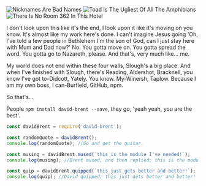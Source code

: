 ![Nicknames Are Bad Names](https://img.shields.io/badge/nicknames-bad--names-red.svg)
![Toad Is The Ugliest Of All The Amphibians](https://img.shields.io/badge/ugliest--amphibian-toad-brightgreen.svg)
![There Is No Room 362 In This Hotel](https://img.shields.io/badge/false--complaint-362-yellow.svg)

I don't look upon this like it's the end, I look upon it like it's moving on you know. It's almost like my work here's done. I can't imagine Jesus going 'Oh, I've told a few people in Bethlehem I'm the son of God, can I just stay here with Mum and Dad now?' No. You gotta move on. You gotta spread the word. You gotta go to Nazareth, please. And that's, very much like... me.

My world does not end within these four walls, Slough's a big place. And when I've finished with Slough, there's Reading, Aldershot, Bracknell, you know I've got to-Didcott, Yately. You know. My-Winersh, Taplow. Because I am my own boss, I can-Burfield, GitHub, npm.

So that's...

People `npm install david-brent --save`, they go, 'yeah yeah, you are the best'.


```js
const davidBrent = require('david-brent');

const randomQuote = davidBrent();
console.log(randomQuote); //Go and get the guitar.

const musing = davidBrent.mused(`this is the module I've needed!`);
console.log(musing); //Brent mused, and then replied; this is the module I've needed!

const quip = davidBrent.quipped(`this just gets better and better!`);
console.log(quip); //David quipped; this just gets better and better!
```